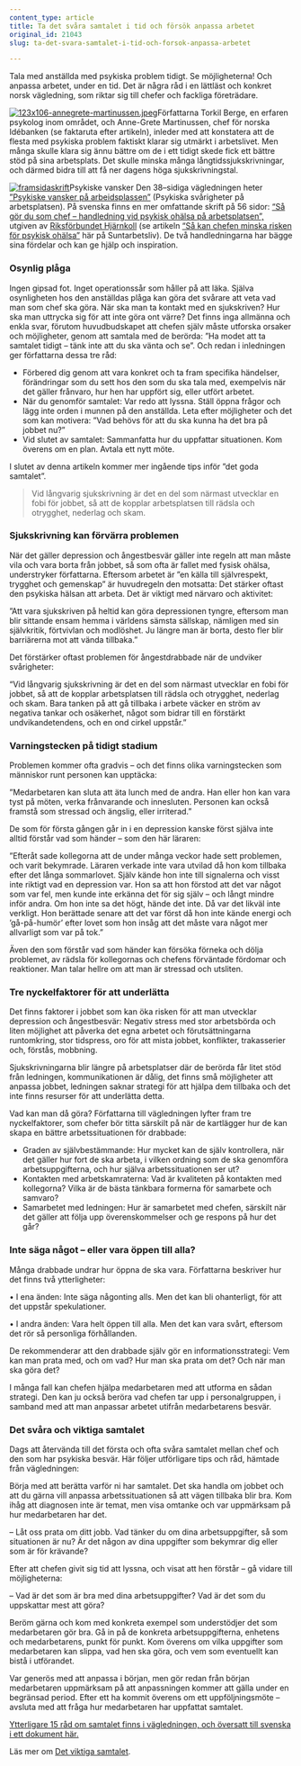 ```yaml
---
content_type: article
title: Ta det svåra samtalet i tid och försök anpassa arbetet
original_id: 21043
slug: ta-det-svara-samtalet-i-tid-och-forsok-anpassa-arbetet

---
```


Tala med anställda med psykiska problem tidigt. Se möjligheterna! Och anpassa arbetet, under en tid. Det är några råd i en lättläst och konkret norsk vägledning, som riktar sig till chefer och fackliga företrädare.

[![123x106-annegrete-martinussen.jpeg](https://www.suntarbetsliv.se/wp-content/uploads/2016/09/123x106-annegrete-martinussen.jpeg.jpeg)](https://www.suntarbetsliv.se/wp-content/uploads/2016/09/123x106-annegrete-martinussen.jpeg.jpeg)Författarna Torkil Berge, en erfaren psykolog inom området, och Anne-Grete Martinussen, chef för norska Idébanken (se faktaruta efter artikeln), inleder med att konstatera att de flesta med psykiska problem faktiskt klarar sig utmärkt i arbetslivet. Men många skulle klara sig ännu bättre om de i ett tidigt skede fick ett bättre stöd på sina arbetsplats. Det skulle minska många långtidssjukskrivningar, och därmed bidra till att få ner dagens höga sjukskrivningstal.

[![framsidaskrift](https://www.suntarbetsliv.se/wp-content/uploads/2016/09/framsidaskrift.jpeg)](https://www.suntarbetsliv.se/wp-content/uploads/2016/09/framsidaskrift.jpeg)Psykiske vansker Den 38–sidiga vägledningen heter [”Psykiske vansker på arbeidsplassen”](http://mag.idebanken.org/psykiskhelse/) (Psykiska svårigheter på arbetsplatsen). På svenska finns en mer omfattande skrift på 56 sidor: [“Så gör du som chef – handledning vid psykisk ohälsa på arbetsplatsen”,](https://hjarnkoll.se/webbutik/) utgiven av [Riksförbundet Hjärnkoll](http://www.nsph.se/hjarnkoll/) (se artikeln [“Så kan chefen minska risken för psykisk ohälsa”](https://www.suntarbetsliv.se/artiklar/battre-rehabilitering/sa-kan-chefer-minska-risken-for-psykisk-ohalsa/) här på Suntarbetsliv). De två handledningarna har bägge sina fördelar och kan ge hjälp och inspiration.

### Osynlig plåga

Ingen gipsad fot. Inget operationssår som håller på att läka. Själva osynligheten hos den anställdas plåga kan göra det svårare att veta vad man som chef ska göra. När ska man ta kontakt med en sjukskriven? Hur ska man uttrycka sig för att inte göra ont värre? Det finns inga allmänna och enkla svar, förutom huvudbudskapet att chefen själv måste utforska orsaker och möjligheter, genom att samtala med de berörda: ”Ha modet att ta samtalet tidigt – tänk inte att du ska vänta och se”. Och redan i inledningen ger författarna dessa tre råd:

*   Förbered dig genom att vara konkret och ta fram specifika händelser, förändringar som du sett hos den som du ska tala med, exempelvis när det gäller frånvaro, hur hen har uppfört sig, eller utfört arbetet.
*   När du genomför samtalet: Var redo att lyssna. Ställ öppna frågor och lägg inte orden i munnen på den anställda. Leta efter möjligheter och det som kan motivera: ”Vad behövs för att du ska kunna ha det bra på jobbet nu?”
*   Vid slutet av samtalet: Sammanfatta hur du uppfattar situationen. Kom överens om en plan. Avtala ett nytt möte.

I slutet av denna artikeln kommer mer ingående tips inför ”det goda samtalet”.

> Vid långvarig sjukskrivning är det en del som närmast utvecklar en fobi för jobbet, så att de kopplar arbetsplatsen till rädsla och otrygghet, nederlag och skam.

### Sjukskrivning kan förvärra problemen

När det gäller depression och ångestbesvär gäller inte regeln att man måste vila och vara borta från jobbet, så som ofta är fallet med fysisk ohälsa, understryker författarna. Eftersom arbetet är ”en källa till självrespekt, trygghet och gemenskap” är huvudregeln den motsatta: Det stärker oftast den psykiska hälsan att arbeta. Det är viktigt med närvaro och aktivitet:

”Att vara sjukskriven på heltid kan göra depressionen tyngre, eftersom man blir sittande ensam hemma i världens sämsta sällskap, nämligen med sin självkritik, förtvivlan och modlöshet. Ju längre man är borta, desto fler blir barriärerna mot att vända tillbaka.”

Det förstärker oftast problemen för ångestdrabbade när de undviker svårigheter:

“Vid långvarig sjukskrivning är det en del som närmast utvecklar en fobi för jobbet, så att de kopplar arbetsplatsen till rädsla och otrygghet, nederlag och skam. Bara tanken på att gå tillbaka i arbete väcker en ström av negativa tankar och osäkerhet, något som bidrar till en förstärkt undvikandetendens, och en ond cirkel uppstår.”

### Varningstecken på tidigt stadium

Problemen kommer ofta gradvis – och det finns olika varningstecken som människor runt personen kan upptäcka:

”Medarbetaren kan sluta att äta lunch med de andra. Han eller hon kan vara tyst på möten, verka frånvarande och innesluten. Personen kan också framstå som stressad och ängslig, eller irriterad.”

De som för första gången går in i en depression kanske först själva inte alltid förstår vad som händer – som den här läraren:

”Efteråt sade kollegorna att de under många veckor hade sett problemen, och varit bekymrade. Läraren verkade inte vara utvilad då hon kom tillbaka efter det långa sommarlovet. Själv kände hon inte till signalerna och visst inte riktigt vad en depression var. Hon sa att hon förstod att det var något som var fel, men kunde inte erkänna det för sig själv – och långt mindre inför andra. Om hon inte sa det högt, hände det inte. Då var det likväl inte verkligt. Hon berättade senare att det var först då hon inte kände energi och ’gå-på-humör’ efter lovet som hon insåg att det måste vara något mer allvarligt som var på tok.”

Även den som förstår vad som händer kan försöka förneka och dölja problemet, av rädsla för kollegornas och chefens förväntade fördomar och reaktioner. Man talar hellre om att man är stressad och utsliten.

### Tre nyckelfaktorer för att underlätta

Det finns faktorer i jobbet som kan öka risken för att man utvecklar depression och ångestbesvär: Negativ stress med stor arbetsbörda och liten möjlighet att påverka det egna arbetet och förutsättningarna runtomkring, stor tidspress, oro för att mista jobbet, konflikter, trakasserier och, förstås, mobbning.

Sjukskrivningarna blir längre på arbetsplatser där de berörda får litet stöd från ledningen, kommunikationen är dålig, det finns små möjligheter att anpassa jobbet, ledningen saknar strategi för att hjälpa dem tillbaka och det inte finns resurser för att underlätta detta.

Vad kan man då göra? Författarna till vägledningen lyfter fram tre nyckelfaktorer, som chefer bör titta särskilt på när de kartlägger hur de kan skapa en bättre arbetssituationen för drabbade:

*   Graden av självbestämmande: Hur mycket kan de själv kontrollera, när det gäller hur fort de ska arbeta, i vilken ordning som de ska genomföra arbetsuppgifterna, och hur själva arbetssituationen ser ut?
*   Kontakten med arbetskamraterna: Vad är kvaliteten på kontakten med kollegorna? Vilka är de bästa tänkbara formerna för samarbete och samvaro?
*   Samarbetet med ledningen: Hur är samarbetet med chefen, särskilt när det gäller att följa upp överenskommelser och ge respons på hur det går?

### Inte säga något – eller vara öppen till alla?

Många drabbade undrar hur öppna de ska vara. Författarna beskriver hur det finns två ytterligheter:

• I ena änden: Inte säga någonting alls. Men det kan bli ohanterligt, för att det uppstår spekulationer.

• I andra änden: Vara helt öppen till alla. Men det kan vara svårt, eftersom det rör så personliga förhållanden.

De rekommenderar att den drabbade själv gör en informationsstrategi: Vem kan man prata med, och om vad? Hur man ska prata om det? Och när man ska göra det?

I många fall kan chefen hjälpa medarbetaren med att utforma en sådan strategi. Den kan ju också beröra vad chefen tar upp i personalgruppen, i samband med att man anpassar arbetet utifrån medarbetarens besvär.

### Det svåra och viktiga samtalet

Dags att återvända till det första och ofta svåra samtalet mellan chef och den som har psykiska besvär. Här följer utförligare tips och råd, hämtade från vägledningen:

Börja med att berätta varför ni har samtalet. Det ska handla om jobbet och att du gärna vill anpassa arbetssituationen så att vägen tillbaka blir bra. Kom ihåg att diagnosen inte är temat, men visa omtanke och var uppmärksam på hur medarbetaren har det.

– Låt oss prata om ditt jobb. Vad tänker du om dina arbetsuppgifter, så som situationen är nu? Är det någon av dina uppgifter som bekymrar dig eller som är för krävande?

Efter att chefen givit sig tid att lyssna, och visat att hen förstår – gå vidare till möjligheterna:

– Vad är det som är bra med dina arbetsuppgifter? Vad är det som du uppskattar mest att göra?

Beröm gärna och kom med konkreta exempel som understödjer det som medarbetaren gör bra. Gå in på de konkreta arbetsuppgifterna, enhetens och medarbetarens, punkt för punkt. Kom överens om vilka uppgifter som medarbetaren kan slippa, vad hen ska göra, och vem som eventuellt kan bistå i utförandet.

Var generös med att anpassa i början, men gör redan från början medarbetaren uppmärksam på att anpassningen kommer att gälla under en begränsad period. Efter ett ha kommit överens om ett uppföljningsmöte – avsluta med att fråga hur medarbetaren har uppfattat samtalet.

[Ytterligare 15 råd om samtalet finns i vägledningen, och översatt till svenska i ett dokument här.](https://www.suntarbetsliv.se/wp-content/uploads/2016/09/Det-viktiga-samtalet.pdf)

Läs mer om [Det viktiga samtalet](http://rehab.prevent.se/Rehabverktyget/Tidiga-signaler/Det-motiverande-samtalet/).

